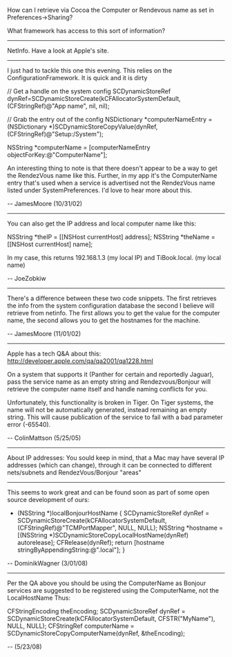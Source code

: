 How can I retrieve via Cocoa the Computer or Rendevous name as set in Preferences->Sharing?

What framework has access to this sort of information?

----

NetInfo. Have a look at Apple's site.

----

I just had to tackle this one this evening. This relies on the ConfigurationFramework. It is quick and it is dirty

    
// Get a handle on the system config
SCDynamicStoreRef dynRef=SCDynamicStoreCreate(kCFAllocatorSystemDefault, (CFStringRef)@"App name", nil, nil);
            
// Grab the entry out of the config
NSDictionary *computerNameEntry = (NSDictionary *)SCDynamicStoreCopyValue(dynRef,(CFStringRef)@"Setup:/System");

NSString *computerName = [computerNameEntry objectForKey:@"ComputerName"];


An interesting thing to note is that there doesn't appear to be a way to get the RendezVous name like this. Further, in my app it's the ComputerName entry that's used when a service is advertised not the RendezVous name listed under SystemPreferences. I'd love to hear more about this.

-- JamesMoore (10/31/02)

----

You can also get the IP address and local computer name like this:

    
NSString *theIP = [[NSHost currentHost] address];
NSString *theName = [[NSHost currentHost] name];


In my case, this returns 192.168.1.3 (my local IP) and TiBook.local. (my local name)

-- JoeZobkiw

----
There's a difference between these two code snippets. The first retrieves the info from the system configuration database the second I believe will retrieve from netinfo. The first allows you to get the value for the computer name, the second allows you to get the hostnames for the machine.

-- JamesMoore (11/01/02)

----
Apple has a tech Q&A about this: http://developer.apple.com/qa/qa2001/qa1228.html

On a system that supports it (Panther for certain and reportedly Jaguar), pass the service name as an empty string and Rendezvous/Bonjour will retrieve the computer name itself and handle naming conflicts for you. 

Unfortunately, this functionality is broken in Tiger. On Tiger systems, the name will not be automatically generated, instead remaining an empty string. This will cause publication of the service to fail with a bad parameter error (-65540).

-- ColinMattson (5/25/05)

----

About IP addresses: You sould keep in mind, that a Mac may have several IP addresses (which can change), through it can be connected to different nets/subnets and RendezVous/Bonjour "areas"

----

This seems to work great and can be found soon as part of some open source development of ours:

    
- (NSString *)localBonjourHostName {
    SCDynamicStoreRef dynRef = SCDynamicStoreCreate(kCFAllocatorSystemDefault, (CFStringRef)@"TCMPortMapper", NULL, NULL); 
    NSString *hostname = [(NSString *)SCDynamicStoreCopyLocalHostName(dynRef) autorelease];
    CFRelease(dynRef);
    return [hostname stringByAppendingString:@".local"];
}


-- DominikWagner (3/01/08)

----

Per the QA above you should be using the ComputerName as Bonjour services are suggested to be registered using the ComputerName, not the LocalHostName
Thus:
    
CFStringEncoding theEncoding;
SCDynamicStoreRef dynRef = SCDynamicStoreCreate(kCFAllocatorSystemDefault, CFSTR("MyName"), NULL, NULL); 
CFStringRef computerName = SCDynamicStoreCopyComputerName(dynRef, &theEncoding);

-- (5/23/08)
